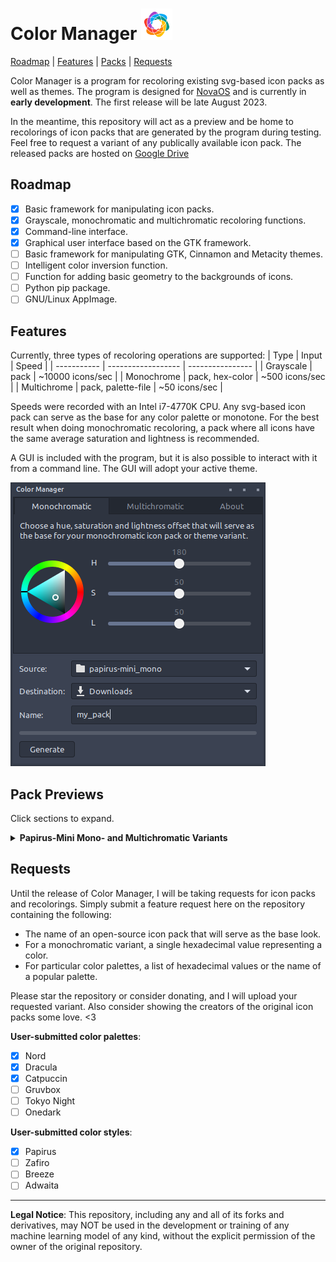 # Color Manager <img src="resources/icon.svg" width="50"/>

[Roadmap](#roadmap) | [Features](#features) | [Packs](#packs) | [Requests](#requests)

Color Manager is a program for recoloring existing svg-based icon packs as well as themes. The program is designed for [NovaOS](https://github.com/NicklasVraa/NovaOS) and is currently in **early development**. The first release will be late August 2023.

In the meantime, this repository will act as a preview and be home to recolorings of icon packs that are generated by the program during testing. Feel free to request a variant of any publically available icon pack. The released packs are hosted on [Google Drive](https://drive.google.com/drive/folders/1PxN_xtd-8F6M6SU2Ia1yOs4M1Mpy6arj)

## Roadmap <a name="roadmap"></a>
- [x] Basic framework for manipulating icon packs.
- [x] Grayscale, monochromatic and multichromatic recoloring functions.
- [x] Command-line interface.
- [x] Graphical user interface based on the GTK framework.
- [ ] Basic framework for manipulating GTK, Cinnamon and Metacity themes.
- [ ] Intelligent color inversion function.
- [ ] Function for adding basic geometry to the backgrounds of icons.
- [ ] Python pip package.
- [ ] GNU/Linux AppImage.

## Features <a name="features"></a>
Currently, three types of recoloring operations are supported:
| Type        | Input              | Speed            |
| ----------- | ------------------ | ---------------- |
| Grayscale   | pack               | ~10000 icons/sec |
| Monochrome  | pack, hex-color    | ~500 icons/sec   |
| Multichrome | pack, palette-file | ~50 icons/sec    |

Speeds were recorded with an Intel i7-4770K CPU. Any svg-based icon pack can serve as the base for any color palette or monotone. For the best result when doing monochromatic recoloring, a pack where all icons have the same average saturation and lightness is recommended.

A GUI is included with the program, but it is also possible to interact with it from a command line. The GUI will adopt your active theme.

![GUI](resources/gui.png)

## Pack Previews <a name="packs"></a>
Click sections to expand.
<details>
<summary><b>Papirus-Mini Mono- and Multichromatic Variants</b></summary>
The original papirus set is massive (>100MB), so this version has been simplified, e.g. icons no longer have multiple versions for slightly different icon sizes. As a result, it only takes up ~10MB when zipped.

| Name  | Examples | Status |
| ----- | -------- | -------|
| Original | <img src="previews/papirus/original/colors.png" width="50"/>  <img src="previews/papirus/original/firefox.png" width="50"/> <img src="previews/papirus/original/vscode.png" width="50"/> <img src="previews/papirus/original/account.png" width="50"/>  <img src="previews/papirus/original/video.png" width="50"/> <img src="previews/papirus/original/git.png" width="50"/> | [Source](https://github.com/PapirusDevelopmentTeam/papirus-icon-theme) |
| Nord | <img src="previews/papirus/nord/colors.png" width="50"/>  <img src="previews/papirus/nord/firefox.png" width="50"/> <img src="previews/papirus/nord/vscode.png" width="50"/> <img src="previews/papirus/nord/account.png" width="50"/>  <img src="previews/papirus/nord/video.png" width="50"/> <img src="previews/papirus/nord/git.png" width="50"/> | Finished |
| Dracula | <img src="previews/papirus/dracula/colors.png" width="50"/>  <img src="previews/papirus/dracula/firefox.png" width="50"/> <img src="previews/papirus/dracula/vscode.png" width="50"/> <img src="previews/papirus/dracula/account.png" width="50"/>  <img src="previews/papirus/dracula/video.png" width="50"/> <img src="previews/papirus/dracula/git.png" width="50"/> | Released |
| Catppuccin | <img src="previews/papirus/catppuccin/colors.png" width="50"/>  <img src="previews/papirus/catppuccin/firefox.png" width="50"/> <img src="previews/papirus/catppuccin/vscode.png" width="50"/> <img src="previews/papirus/catppuccin/account.png" width="50"/>  <img src="previews/papirus/catppuccin/video.png" width="50"/> <img src="previews/papirus/catppuccin/git.png" width="50"/> | Released |

| Name  | Examples | Status |
| ----- | -------- | -------|
| Galactic | <img src="previews/papirus/galactic/colors.png" width="50"/>  <img src="previews/papirus/galactic/firefox.png" width="50"/> <img src="previews/papirus/galactic/vscode.png" width="50"/> <img src="previews/papirus/galactic/account.png" width="50"/>  <img src="previews/papirus/galactic/video.png" width="50"/> <img src="previews/papirus/galactic/git.png" width="50"/> | Released |
| Strawberry | <img src="previews/papirus/strawberry/colors.png" width="50"/>  <img src="previews/papirus/strawberry/firefox.png" width="50"/> <img src="previews/papirus/strawberry/vscode.png" width="50"/> <img src="previews/papirus/strawberry/account.png" width="50"/>  <img src="previews/papirus/strawberry/video.png" width="50"/> <img src="previews/papirus/strawberry/git.png" width="50"/> | Released |
| Amazon | <img src="previews/papirus/amazon/colors.png" width="50"/>  <img src="previews/papirus/amazon/firefox.png" width="50"/> <img src="previews/papirus/amazon/vscode.png" width="50"/> <img src="previews/papirus/amazon/account.png" width="50"/>  <img src="previews/papirus/amazon/video.png" width="50"/> <img src="previews/papirus/amazon/git.png" width="50"/> | Finished |
| Pacific | <img src="previews/papirus/pacific/colors.png" width="50"/>  <img src="previews/papirus/pacific/firefox.png" width="50"/> <img src="previews/papirus/pacific/vscode.png" width="50"/> <img src="previews/papirus/pacific/account.png" width="50"/>  <img src="previews/papirus/pacific/video.png" width="50"/> <img src="previews/papirus/pacific/git.png" width="50"/> | Finished |
| Cobalt | <img src="previews/papirus/cobalt/colors.png" width="50"/>  <img src="previews/papirus/cobalt/firefox.png" width="50"/> <img src="previews/papirus/cobalt/vscode.png" width="50"/> <img src="previews/papirus/cobalt/account.png" width="50"/>  <img src="previews/papirus/cobalt/video.png" width="50"/> <img src="previews/papirus/cobalt/git.png" width="50"/> | Finished |
| Bumblebee | <img src="previews/papirus/bumblebee/colors.png" width="50"/>  <img src="previews/papirus/bumblebee/firefox.png" width="50"/> <img src="previews/papirus/bumblebee/vscode.png" width="50"/> <img src="previews/papirus/bumblebee/account.png" width="50"/>  <img src="previews/papirus/bumblebee/video.png" width="50"/> <img src="previews/papirus/bumblebee/git.png" width="50"/> | Released |
| Goldenrod | <img src="previews/papirus/goldenrod/colors.png" width="50"/>  <img src="previews/papirus/goldenrod/firefox.png" width="50"/> <img src="previews/papirus/goldenrod/vscode.png" width="50"/> <img src="previews/papirus/goldenrod/account.png" width="50"/>  <img src="previews/papirus/goldenrod/video.png" width="50"/> <img src="previews/papirus/goldenrod/git.png" width="50"/> | Released |
| Toffee | <img src="previews/papirus/toffee/colors.png" width="50"/>  <img src="previews/papirus/toffee/firefox.png" width="50"/> <img src="previews/papirus/toffee/vscode.png" width="50"/> <img src="previews/papirus/toffee/account.png" width="50"/>  <img src="previews/papirus/toffee/video.png" width="50"/> <img src="previews/papirus/toffee/git.png" width="50"/> | Finished |
| Coppertone | <img src="previews/papirus/coppertone/colors.png" width="50"/>  <img src="previews/papirus/coppertone/firefox.png" width="50"/> <img src="previews/papirus/coppertone/vscode.png" width="50"/> <img src="previews/papirus/coppertone/account.png" width="50"/>  <img src="previews/papirus/coppertone/video.png" width="50"/> <img src="previews/papirus/coppertone/git.png" width="50"/> | Finished |
| Tavern | <img src="previews/papirus/tavern/colors.png" width="50"/>  <img src="previews/papirus/tavern/firefox.png" width="50"/> <img src="previews/papirus/tavern/vscode.png" width="50"/> <img src="previews/papirus/tavern/account.png" width="50"/>  <img src="previews/papirus/tavern/video.png" width="50"/> <img src="previews/papirus/tavern/git.png" width="50"/> | Finished |
| Bubblegum | <img src="previews/papirus/bubblegum/colors.png" width="50"/>  <img src="previews/papirus/bubblegum/firefox.png" width="50"/> <img src="previews/papirus/bubblegum/vscode.png" width="50"/> <img src="previews/papirus/bubblegum/account.png" width="50"/>  <img src="previews/papirus/bubblegum/video.png" width="50"/> <img src="previews/papirus/bubblegum/git.png" width="50"/> | Finished |
</details>

## Requests <a name="requests"></a>
Until the release of Color Manager, I will be taking requests for icon packs and recolorings. Simply submit a feature request here on the repository containing the following:
- The name of an open-source icon pack that will serve as the base look.
- For a monochromatic variant, a single hexadecimal value representing a color.
- For particular color palettes, a list of hexadecimal values or the name of a popular palette.

Please star the repository or consider donating, and I will upload your requested variant. Also consider showing the creators of the original icon packs some love. <3

**User-submitted color palettes**:
- [x] Nord
- [x] Dracula
- [x] Catpuccin
- [ ] Gruvbox
- [ ] Tokyo Night
- [ ] Onedark

**User-submitted color styles**:
- [x] Papirus
- [ ] Zafiro
- [ ] Breeze
- [ ] Adwaita

---
**Legal Notice**: This repository, including any and all of its forks and derivatives, may NOT be used in the development or training of any machine learning model of any kind, without the explicit permission of the owner of the original repository.
